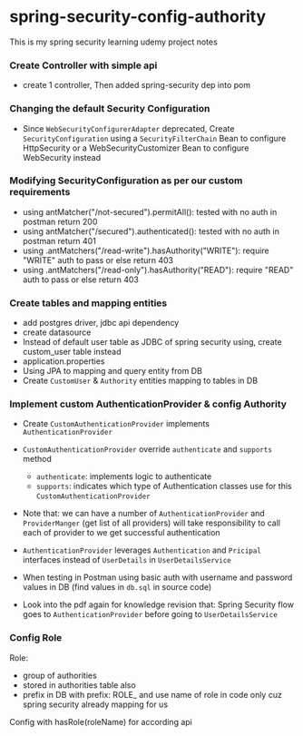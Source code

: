 # spring-security-config-authority
This is my spring security learning udemy project notes 

### Create Controller with simple api
- create 1 controller, Then added spring-security dep into pom

### Changing the default Security Configuration
- Since `WebSecurityConfigurerAdapter` deprecated, Create `SecurityConfiguration` using a `SecurityFilterChain` Bean to configure HttpSecurity or a WebSecurityCustomizer Bean to configure WebSecurity instead

### Modifying SecurityConfiguration as per our custom requirements
- using antMatcher("/not-secured").permitAll(): tested with no auth in postman return 200
- using antMatcher("/secured").authenticated(): tested with no auth in postman return 401
- using .antMatchers("/read-write").hasAuthority("WRITE"): require "WRITE" auth to pass or else return 403
- using .antMatchers("/read-only").hasAuthority("READ"): require "READ" auth to pass or else return 403

### Create tables and mapping entities
- add postgres driver, jdbc api dependency
- create datasource
- Instead of default user table as JDBC of spring security using, create custom_user table instead
- application.properties
- Using JPA to mapping and query entity from DB
- Create `CustomUser` & `Authority` entities mapping to tables in DB

### Implement custom AuthenticationProvider & config Authority 
- Create `CustomAuthenticationProvider` implements `AuthenticationProvider`
- `CustomAuthenticationProvider` override `authenticate` and `supports` method
  - `authenticate`: implements logic to authenticate
  - `supports`: indicates which type of Authentication classes use for this `CustomAuthenticationProvider`

- Note that: we can have a number of `AuthenticationProvider` and `ProviderManger` (get list of all providers) will take responsibility to call each of provider to we get successful authentication
- `AuthenticationProvider` leverages `Authentication` and `Pricipal` interfaces instead of `UserDetails` in `UserDetailsService`
- When testing in Postman using basic auth with username and password values in DB (find values in `db.sql` in source code)
- Look into the pdf again for knowledge revision that: Spring Security flow goes to `AuthenticationProvider` before going to `UserDetailsService`

### Config Role
Role:
- group of authorities
- stored in authorities table also
- prefix in DB with prefix: ROLE_ and use name of role in code only cuz spring security already mapping for us

Config with hasRole(roleName) for according api